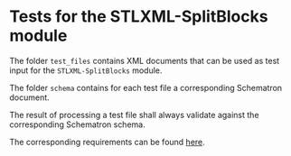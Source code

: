 # Tests for the STLXML-SplitBlocks module
The folder `test_files` contains XML documents that can be used as test
input for the `STLXML-SplitBlocks` module.

The folder `schema` contains for each test file a corresponding
Schematron document.

The result of processing a test file shall always validate against the
corresponding Schematron schema.

The corresponding requirements can be found [here](../documentation/requirements_stlxml_splitblocks.pdf).
